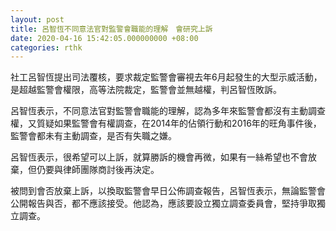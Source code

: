 ```yaml
---
layout: post
title: 呂智恆不同意法官對監警會職能的理解　會研究上訴
date: 2020-04-16 15:42:05.000000000 +08:00
categories: rthk
---
```


社工呂智恆提出司法覆核，要求裁定監警會審視去年6月起發生的大型示威活動，是超越監警會權限，高等法院裁定，監警會並無越權，判呂智恆敗訴。

呂智恆表示，不同意法官對監警會職能的理解，認為多年來監警會都沒有主動調查權，又質疑如果監警會有權調查，在2014年的佔領行動和2016年的旺角事件後，監警會都未有主動調查，是否有失職之嫌。

呂智恆表示，很希望可以上訴，就算勝訴的機會再微，如果有一絲希望也不會放棄，但仍要與律師團隊商討後再決定。

被問到會否放棄上訴，以換取監警會早日公佈調查報告，呂智恆表示，無論監警會公開報告與否，都不應該接受。他認為，應該要設立獨立調查委員會，堅持爭取獨立調查。
